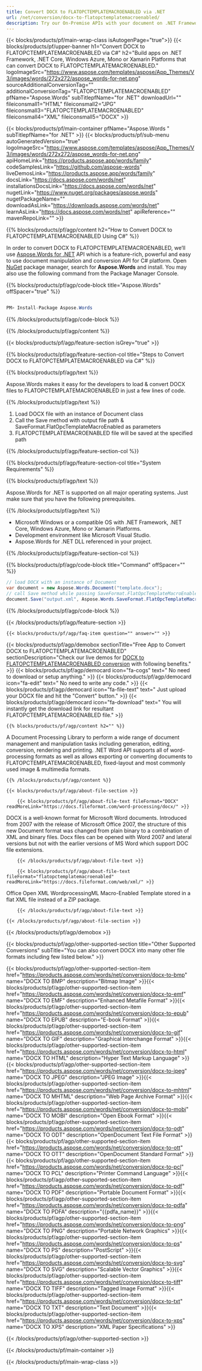 ```yaml
---
title: Convert DOCX to FLATOPCTEMPLATEMACROENABLED via .NET 
url: /net/conversion/docx-to-flatopctemplatemacroenabled/ 
description: Try our On-Premise APIs with your document on .NET Framework, .NET Core, Windows Azure, Mono or Xamarin Platforms.
---
```


{{< blocks/products/pf/main-wrap-class isAutogenPage="true">}}
{{< blocks/products/pf/upper-banner h1="Convert DOCX to FLATOPCTEMPLATEMACROENABLED via C#" h2="Build apps on .NET Framework, .NET Core, Windows Azure, Mono or Xamarin Platforms that can convert DOCX to FLATOPCTEMPLATEMACROENABLED." logoImageSrc="https://www.aspose.com/templates/aspose/App_Themes/V3/images/words/272x272/aspose_words-for-net.png" sourceAdditionalConversionTag="" additionalConversionTag="FLATOPCTEMPLATEMACROENABLED" pfName="Aspose.Words" subTitlepfName="for .NET" downloadUrl="" fileiconsmall1="HTML" fileiconsmall2="JPG" fileiconsmall3="FLATOPCTEMPLATEMACROENABLED" fileiconsmall4="XML" fileiconsmall5="DOCX" >}}

{{< blocks/products/pf/main-container pfName="Aspose.Words " subTitlepfName="for .NET" >}}
{{< blocks/products/pf/sub-menu autoGeneratedVersion="true" logoImageSrc="https://www.aspose.com/templates/aspose/App_Themes/V3/images/words/272x272/aspose_words-for-net.png" apiHomeLink="https://products.aspose.app/words/family" codeSamplesLink="https://github.com/aspose-words" liveDemosLink="https://products.aspose.app/words/family" docsLink="https://docs.aspose.com/words/net" installationsDocsLink="https://docs.aspose.com/words/net" nugetLink="https://www.nuget.org/packages/aspose.words" nugetPackageName="" downloadAsLink="https://downloads.aspose.com/words/net" learnAsLink="https://docs.aspose.com/words/net" apiReference="" mavenRepoLink="" >}}

{{% blocks/products/pf/agp/content h2="How to Convert DOCX to FLATOPCTEMPLATEMACROENABLED Using C#" %}}

 In order to convert DOCX to FLATOPCTEMPLATEMACROENABLED, we’ll use
 [Aspose.Words for .NET](https://products.aspose.com/words/net) 
 API which is a feature-rich, powerful and easy to use document manipulation and conversion API for C# platform. Open
 [NuGet](https://www.nuget.org/packages/aspose.words) 
 package manager, search for
 **Aspose.Words** 
 and install. You may also use the following command from the Package Manager Console.

{{% blocks/products/pf/agp/code-block title="Aspose.Words" offSpacer="true" %}}

```cs

PM> Install-Package Aspose.Words

```

{{% /blocks/products/pf/agp/code-block %}}

{{% /blocks/products/pf/agp/content %}}

{{< blocks/products/pf/agp/feature-section isGrey="true" >}}

{{% blocks/products/pf/agp/feature-section-col title="Steps to Convert DOCX to FLATOPCTEMPLATEMACROENABLED via C#" %}}

{{% blocks/products/pf/agp/text %}}

 Aspose.Words makes it easy for the developers to load & convert DOCX files to FLATOPCTEMPLATEMACROENABLED in just a few lines of code.

{{% /blocks/products/pf/agp/text %}}

1.  Load DOCX file with an instance of Document class
1.  Call the Save method with output file path & SaveFormat.FlatOpcTemplateMacroEnabled as parameters
1.  FLATOPCTEMPLATEMACROENABLED file will be saved at the specified path

{{% /blocks/products/pf/agp/feature-section-col %}}

{{% blocks/products/pf/agp/feature-section-col title="System Requirements" %}}

{{% blocks/products/pf/agp/text %}}

 Aspose.Words for .NET is supported on all major operating systems. Just make sure that you have the following prerequisites.

{{% /blocks/products/pf/agp/text %}}

-  Microsoft Windows or a compatible OS with .NET Framework, .NET Core, Windows Azure, Mono or Xamarin Platforms.
-  Development environment like Microsoft Visual Studio.
-  Aspose.Words for .NET DLL referenced in your project.

{{% /blocks/products/pf/agp/feature-section-col %}}

{{% blocks/products/pf/agp/code-block title="Command" offSpacer="" %}}

```cs
// load DOCX with an instance of Document
var document = new Aspose.Words.Document("template.docx");
// call Save method while passing SaveFormat.FlatOpcTemplateMacroEnabled
document.Save("output.xml", Aspose.Words.SaveFormat.FlatOpcTemplateMacroEnabled); 

```

{{% /blocks/products/pf/agp/code-block %}}

{{< /blocks/products/pf/agp/feature-section >}}

    {{< blocks/products/pf/agp/faq-item question="" answer="" >}}
 

<!-- aboutfile Starts -->

{{< blocks/products/pf/agp/demobox sectionTitle="Free App to Convert DOCX to FLATOPCTEMPLATEMACROENABLED" sectionDescription="Check our live demos for [DOCX to FLATOPCTEMPLATEMACROENABLED conversion](https://products.aspose.app/words/conversion/docx-to-flatopctemplatemacroenabled) with following benefits." >}}
        {{< blocks/products/pf/agp/democard icon="fa-cogs" text=" No need to download or setup anything." >}}
        {{< blocks/products/pf/agp/democard icon="fa-edit" text=" No need to write any code." >}}
        {{< blocks/products/pf/agp/democard icon="fa-file-text" text=" Just upload your DOCX file and hit the \"Convert\" button." >}}
        {{< blocks/products/pf/agp/democard icon="fa-download" text=" You will instantly get the download link for resultant FLATOPCTEMPLATEMACROENABLED file." >}}

    {{% blocks/products/pf/agp/content h2="" %}}

 A Document Processing Library to perform a wide range of document management and manipulation tasks including generation, editing, conversion, rendering and printing. .NET Word API supports all of word-processing formats as well as allows exporting or converting documents to FLATOPCTEMPLATEMACROENABLED, fixed-layout and most commonly used image & multimedia formats.

    {{% /blocks/products/pf/agp/content %}}

    {{< blocks/products/pf/agp/about-file-section >}}

        {{< blocks/products/pf/agp/about-file-text fileFormat="DOCX" readMoreLink="https://docs.fileformat.com/word-processing/docx/" >}}
DOCX is a well-known format for Microsoft Word documents. Introduced from 2007 with the release of Microsoft Office 2007, the structure of this new Document format was changed from plain binary to a combination of XML and binary files. Docx files can be opened with Word 2007 and lateral versions but not with the earlier versions of MS Word which support DOC file extensions.

        {{< /blocks/products/pf/agp/about-file-text >}}

        {{< blocks/products/pf/agp/about-file-text fileFormat="flatopctemplatemacroenabled" readMoreLink="https://docs.fileformat.com/web/xml/" >}}
Office Open XML WordprocessingML Macro-Enabled Template stored in a flat XML file instead of a ZIP package.

        {{< /blocks/products/pf/agp/about-file-text >}}

    {{< /blocks/products/pf/agp/about-file-section >}}

{{< /blocks/products/pf/agp/demobox >}}

<!-- aboutfile Ends -->

{{< blocks/products/pf/agp/other-supported-section title="Other Supported Conversions" subTitle="You can also convert DOCX into many other file formats including few listed below." >}}

{{< blocks/products/pf/agp/other-supported-section-item href="https://products.aspose.com/words/net/conversion/docx-to-bmp" name="DOCX TO BMP" description="Bitmap Image" >}}{{< blocks/products/pf/agp/other-supported-section-item href="https://products.aspose.com/words/net/conversion/docx-to-emf" name="DOCX TO EMF" description="Enhanced Metafile Format" >}}{{< blocks/products/pf/agp/other-supported-section-item href="https://products.aspose.com/words/net/conversion/docx-to-epub" name="DOCX TO EPUB" description="E-book Format" >}}{{< blocks/products/pf/agp/other-supported-section-item href="https://products.aspose.com/words/net/conversion/docx-to-gif" name="DOCX TO GIF" description="Graphical Interchange Format" >}}{{< blocks/products/pf/agp/other-supported-section-item href="https://products.aspose.com/words/net/conversion/docx-to-html" name="DOCX TO HTML" description="Hyper Text Markup Language" >}}{{< blocks/products/pf/agp/other-supported-section-item href="https://products.aspose.com/words/net/conversion/docx-to-jpeg" name="DOCX TO JPEG" description="JPEG Image" >}}{{< blocks/products/pf/agp/other-supported-section-item href="https://products.aspose.com/words/net/conversion/docx-to-mhtml" name="DOCX TO MHTML" description="Web Page Archive Format" >}}{{< blocks/products/pf/agp/other-supported-section-item href="https://products.aspose.com/words/net/conversion/docx-to-mobi" name="DOCX TO MOBI" description="Open Ebook Format" >}}{{< blocks/products/pf/agp/other-supported-section-item href="https://products.aspose.com/words/net/conversion/docx-to-odt" name="DOCX TO ODT" description="OpenDocument Text File Format" >}}{{< blocks/products/pf/agp/other-supported-section-item href="https://products.aspose.com/words/net/conversion/docx-to-ott" name="DOCX TO OTT" description="OpenDocument Standard Format" >}}{{< blocks/products/pf/agp/other-supported-section-item href="https://products.aspose.com/words/net/conversion/docx-to-pcl" name="DOCX TO PCL" description="Printer Command Language" >}}{{< blocks/products/pf/agp/other-supported-section-item href="https://products.aspose.com/words/net/conversion/docx-to-pdf" name="DOCX TO PDF" description="Portable Document Format" >}}{{< blocks/products/pf/agp/other-supported-section-item href="https://products.aspose.com/words/net/conversion/docx-to-pdfa" name="DOCX TO PDFA" description="{{pdfa_name}}" >}}{{< blocks/products/pf/agp/other-supported-section-item href="https://products.aspose.com/words/net/conversion/docx-to-png" name="DOCX TO PNG" description="Portable Network Graphics" >}}{{< blocks/products/pf/agp/other-supported-section-item href="https://products.aspose.com/words/net/conversion/docx-to-ps" name="DOCX TO PS" description="PostScript" >}}{{< blocks/products/pf/agp/other-supported-section-item href="https://products.aspose.com/words/net/conversion/docx-to-svg" name="DOCX TO SVG" description="Scalable Vector Graphics" >}}{{< blocks/products/pf/agp/other-supported-section-item href="https://products.aspose.com/words/net/conversion/docx-to-tiff" name="DOCX TO TIFF" description="Tagged Image Format" >}}{{< blocks/products/pf/agp/other-supported-section-item href="https://products.aspose.com/words/net/conversion/docx-to-txt" name="DOCX TO TXT" description="Text Document" >}}{{< blocks/products/pf/agp/other-supported-section-item href="https://products.aspose.com/words/net/conversion/docx-to-xps" name="DOCX TO XPS" description="XML Paper Specifications" >}}


{{< /blocks/products/pf/agp/other-supported-section >}}

{{< /blocks/products/pf/main-container >}}
    
{{< /blocks/products/pf/main-wrap-class >}}